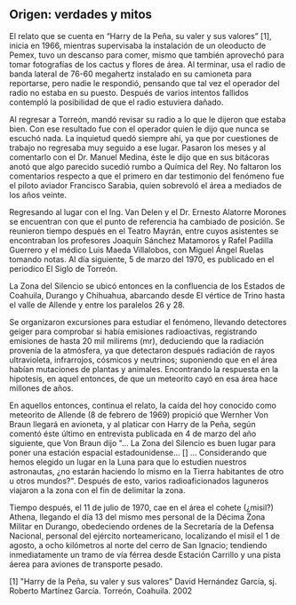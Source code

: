 ## Origen: verdades y mitos 

El relato que se cuenta en “Harry de la Peña, su valer y sus valores” [1], inicia en 1966, mientras supervisaba la instalación de un oleoducto de Pemex, tuvo un descanso para comer, mismo que también aprovechó para tomar fotografías de los cactus y flores de área. Al terminar, usa el radio de banda lateral de 76-60 megahertz instalado en su camioneta para reportarse, pero nadie le respondió, pensando que tal vez el operador del radio no estaba en su puesto. Después de varios intentos fallidos contempló la posibilidad de que el radio estuviera dañado.

Al regresar a Torreón, mandó revisar su radio a lo que le dijeron que estaba bien. Con ese resultado fue con el operador quien le dijo que nunca se escuchó nada. La inquietud quedó siempre ahí, ya que por cuestiones de trabajo no regresaba muy seguido a ese lugar. Pasaron los meses y al comentarlo con el Dr. Manuel Medina, éste le dijo que en sus bitácoras anotó que algo parecido sucedió rumbo a Química del Rey. No faltaron los comentarios respecto a que el primero en dar testimonio del fenómeno fue el piloto aviador Francisco Sarabia, quien sobrevoló el área a mediados de los años veinte.

Regresando al lugar con el Ing. Van Delen y el Dr. Ernesto Alatorre Morones se encuentran con que el punto de referencia ha cambiado de posición. Se reunieron tiempo después en el Teatro Mayrán, entre cuyos asistentes se encontraban los profesores Joaquín Sánchez Matamoros y Rafel Padilla Guerrero y el médico Luis Maeda Villalobos, con Miguel Ángel Ruelas tomando notas. Al día siguiente, 5 de marzo del 1970, es publicado en el periodico El Siglo de Torreón.

La Zona del Silencio se ubicó entonces en la confluencia de los Estados de Coahuila, Durango y Chihuahua, abarcando desde El vértice de Trino hasta el valle de Allende y entre los paralelos 26 y 28.

Se organizaron excursiones para estudiar el fenómeno, llevando detectores geiger para comprobar si había emisiones radioactivas, registrando emisiones de hasta 20 mil milirems (mr), deduciendo que la radiación provenía de la atmósfera, ya que detectaron después radiación de rayos ultravioleta, infrarrojos, cósmicos y neutrinos; suponiendo que en el área habían mutaciones de plantas y animales. Encontrando la respuesta en la hipotesis, en aquel entonces, de que un meteorito cayó en esa área hace millones de años.

En aquellos entonces, continua el relato, la caída del hoy conocido como meteorito de Allende (8 de febrero de 1969) propició que Wernher Von Braun llegará en avioneta, y al platicar con Harry de la Peña, según comentó éste último en entrevista publicada en 4 de marzo del año siguiente, que Von Braun dijo "... La Zona del Silencio es buen lugar para poner una estación espacial estadounidense... [] ... Considerando que hemos elegido un lugar en la Luna para que lo estudien nuestros astronautas, ¿no estarán haciendo lo mismo en la Tierra habitantes de otro u otros mundos?". Después de esto, varios radioaficionados laguneros viajaron a la zona con el fin de delimitar la zona.

Tiempo después, el 11 de julio de 1970, cae en el área el cohete (¿misil?) Athena, llegando el día 13 del mismo mes personal de la Décima Zona Militar en Durango, obedeciendo ordenes de la Secretaría de la Defensa Nacional, personal del ejército norteamericano, localizando el misil el 1 de agosto, a ocho kilómetros al norte del cerro de San Ignacio; tendiendo inmediatamente un tramo de vía férrea desde Estación Carrillo y una pista áerea para aviones de transporte pesado.





[1] "Harry de la Peña, su valer y sus valores"
David Hernández García, sj.
Roberto Martínez García.
Torreón, Coahuila.
2002

